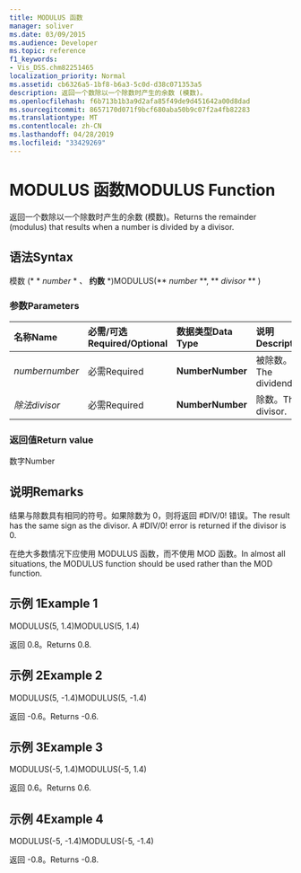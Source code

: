 ```yaml
---
title: MODULUS 函数
manager: soliver
ms.date: 03/09/2015
ms.audience: Developer
ms.topic: reference
f1_keywords:
- Vis_DSS.chm82251465
localization_priority: Normal
ms.assetid: cb6326a5-1bf8-b6a3-5c0d-d38c071353a5
description: 返回一个数除以一个除数时产生的余数 (模数)。
ms.openlocfilehash: f6b713b1b3a9d2afa85f49de9d451642a00d8dad
ms.sourcegitcommit: 8657170d071f9bcf680aba50b9c07f2a4fb82283
ms.translationtype: MT
ms.contentlocale: zh-CN
ms.lasthandoff: 04/28/2019
ms.locfileid: "33429269"
---
```

# <a name="modulus-function"></a><span data-ttu-id="b2973-103">MODULUS 函数</span><span class="sxs-lookup"><span data-stu-id="b2973-103">MODULUS Function</span></span>

<span data-ttu-id="b2973-104">返回一个数除以一个除数时产生的余数 (模数)。</span><span class="sxs-lookup"><span data-stu-id="b2973-104">Returns the remainder (modulus) that results when a number is divided by a divisor.</span></span>
  
## <a name="syntax"></a><span data-ttu-id="b2973-105">语法</span><span class="sxs-lookup"><span data-stu-id="b2973-105">Syntax</span></span>

<span data-ttu-id="b2973-106">模数 (\* \* *number* \* *、* **约数** \*)</span><span class="sxs-lookup"><span data-stu-id="b2973-106">MODULUS(\*\* *number* \*\*, \*\* *divisor* \*\* )</span></span> 
  
### <a name="parameters"></a><span data-ttu-id="b2973-107">参数</span><span class="sxs-lookup"><span data-stu-id="b2973-107">Parameters</span></span>

|<span data-ttu-id="b2973-108">**名称**</span><span class="sxs-lookup"><span data-stu-id="b2973-108">**Name**</span></span>|<span data-ttu-id="b2973-109">**必需/可选**</span><span class="sxs-lookup"><span data-stu-id="b2973-109">**Required/Optional**</span></span>|<span data-ttu-id="b2973-110">**数据类型**</span><span class="sxs-lookup"><span data-stu-id="b2973-110">**Data Type**</span></span>|<span data-ttu-id="b2973-111">**说明**</span><span class="sxs-lookup"><span data-stu-id="b2973-111">**Description**</span></span>|
|:-----|:-----|:-----|:-----|
| <span data-ttu-id="b2973-112">_number_</span><span class="sxs-lookup"><span data-stu-id="b2973-112">_number_</span></span> <br/> |<span data-ttu-id="b2973-113">必需</span><span class="sxs-lookup"><span data-stu-id="b2973-113">Required</span></span>  <br/> |<span data-ttu-id="b2973-114">**Number**</span><span class="sxs-lookup"><span data-stu-id="b2973-114">**Number**</span></span> <br/> |<span data-ttu-id="b2973-115">被除数。</span><span class="sxs-lookup"><span data-stu-id="b2973-115">The dividend.</span></span>  <br/> |
| <span data-ttu-id="b2973-116">_除法_</span><span class="sxs-lookup"><span data-stu-id="b2973-116">_divisor_</span></span> <br/> |<span data-ttu-id="b2973-117">必需</span><span class="sxs-lookup"><span data-stu-id="b2973-117">Required</span></span>  <br/> |<span data-ttu-id="b2973-118">**Number**</span><span class="sxs-lookup"><span data-stu-id="b2973-118">**Number**</span></span> <br/> |<span data-ttu-id="b2973-119">除数。</span><span class="sxs-lookup"><span data-stu-id="b2973-119">The divisor.</span></span>  <br/> |
   
### <a name="return-value"></a><span data-ttu-id="b2973-120">返回值</span><span class="sxs-lookup"><span data-stu-id="b2973-120">Return value</span></span>

<span data-ttu-id="b2973-121">数字</span><span class="sxs-lookup"><span data-stu-id="b2973-121">Number</span></span>
  
## <a name="remarks"></a><span data-ttu-id="b2973-122">说明</span><span class="sxs-lookup"><span data-stu-id="b2973-122">Remarks</span></span>

<span data-ttu-id="b2973-p101">结果与除数具有相同的符号。如果除数为 0，则将返回 #DIV/0! 错误。</span><span class="sxs-lookup"><span data-stu-id="b2973-p101">The result has the same sign as the divisor. A #DIV/0! error is returned if the divisor is 0.</span></span> 
  
<span data-ttu-id="b2973-126">在绝大多数情况下应使用 MODULUS 函数，而不使用 MOD 函数。</span><span class="sxs-lookup"><span data-stu-id="b2973-126">In almost all situations, the MODULUS function should be used rather than the MOD function.</span></span> 
  
## <a name="example-1"></a><span data-ttu-id="b2973-127">示例 1</span><span class="sxs-lookup"><span data-stu-id="b2973-127">Example 1</span></span>

<span data-ttu-id="b2973-128">MODULUS(5, 1.4)</span><span class="sxs-lookup"><span data-stu-id="b2973-128">MODULUS(5, 1.4)</span></span>
  
<span data-ttu-id="b2973-129">返回 0.8。</span><span class="sxs-lookup"><span data-stu-id="b2973-129">Returns 0.8.</span></span>
  
## <a name="example-2"></a><span data-ttu-id="b2973-130">示例 2</span><span class="sxs-lookup"><span data-stu-id="b2973-130">Example 2</span></span>

<span data-ttu-id="b2973-131">MODULUS(5, -1.4)</span><span class="sxs-lookup"><span data-stu-id="b2973-131">MODULUS(5, -1.4)</span></span>
  
<span data-ttu-id="b2973-132">返回 -0.6。</span><span class="sxs-lookup"><span data-stu-id="b2973-132">Returns -0.6.</span></span>
  
## <a name="example-3"></a><span data-ttu-id="b2973-133">示例 3</span><span class="sxs-lookup"><span data-stu-id="b2973-133">Example 3</span></span>

<span data-ttu-id="b2973-134">MODULUS(-5, 1.4)</span><span class="sxs-lookup"><span data-stu-id="b2973-134">MODULUS(-5, 1.4)</span></span>
  
<span data-ttu-id="b2973-135">返回 0.6。</span><span class="sxs-lookup"><span data-stu-id="b2973-135">Returns 0.6.</span></span>
  
## <a name="example-4"></a><span data-ttu-id="b2973-136">示例 4</span><span class="sxs-lookup"><span data-stu-id="b2973-136">Example 4</span></span>

<span data-ttu-id="b2973-137">MODULUS(-5, -1.4)</span><span class="sxs-lookup"><span data-stu-id="b2973-137">MODULUS(-5, -1.4)</span></span>
  
<span data-ttu-id="b2973-138">返回 -0.8。</span><span class="sxs-lookup"><span data-stu-id="b2973-138">Returns -0.8.</span></span>
  

